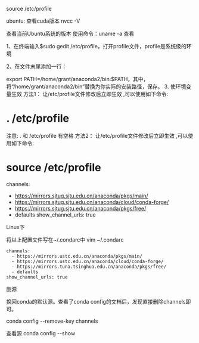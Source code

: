 source /etc/profile

ubuntu: 查看cuda版本
nvcc -V

查看当前Ubuntu系统的版本
使用命令：uname -a 查看



1、在终端输入$sudo gedit /etc/profile，打开profile文件，profile是系统级的环境

2、在文件末尾添加一行：

export  PATH=/home/grant/anaconda2/bin:$PATH，其中，
将“/home/grant/anaconda2/bin”替换为你实际的安装路径，保存。
3. 使环境变量生效
方法1：
让/etc/profile文件修改后立即生效 ,可以使用如下命令:
# .  /etc/profile
注意: . 和 /etc/profile 有空格
方法2：
让/etc/profile文件修改后立即生效 ,可以使用如下命令:
# source /etc/profile

channels:
  - https://mirrors.sjtug.sjtu.edu.cn/anaconda/pkgs/main/
  - https://mirrors.sjtug.sjtu.edu.cn/anaconda/cloud/conda-forge/
  - https://mirrors.sjtug.sjtu.edu.cn/anaconda/pkgs/free/
  - defaults
show_channel_urls: true

Linux下


将以上配置文件写在~/.condarc中 
vim ~/.condarc

    channels:
      - https://mirrors.ustc.edu.cn/anaconda/pkgs/main/
      - https://mirrors.ustc.edu.cn/anaconda/cloud/conda-forge/
      - https://mirrors.tuna.tsinghua.edu.cn/anaconda/pkgs/free/
      - defaults
    show_channel_urls: true


 
删源

换回conda的默认源。查看了conda config的文档后，发现直接删除channels即可。

conda config --remove-key channels


查看源
conda config --show
